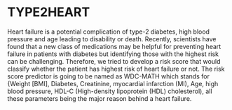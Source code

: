 # TYPE2HEART
Heart failure is a potential complication of type-2 diabetes, high blood pressure and age leading to disability or death. Recently, scientists have found that a new class of medications may be helpful for preventing heart failure in patients with diabetes but identifying those with the highest risk can be challenging. Therefore, we tried to develop a risk score that would classify whether the patient has highest risk of heart failure or not. The risk score predictor is going to be named as WDC-MATH which stands for {Weight [BMI], Diabetes, Creatinine, myocardial infarction (MI), Age, high blood pressure, HDL-C (High-density lipoprotein (HDL) cholesterol), all these parameters being the major reason behind a heart failure.
